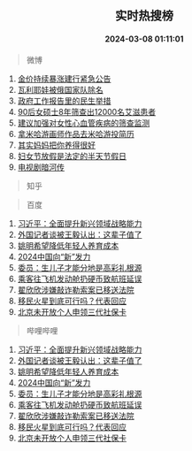 <div align="center"><h2>实时热搜榜</h2><h4>2024-03-08 01:11:01</h4></div>

> 微博  

1. [金价持续暴涨建行紧急公告](https://s.weibo.com/weibo?q=%23%E9%87%91%E4%BB%B7%E6%8C%81%E7%BB%AD%E6%9A%B4%E6%B6%A8%E5%BB%BA%E8%A1%8C%E7%B4%A7%E6%80%A5%E5%85%AC%E5%91%8A%23&t=31&band_rank=1&Refer=top)<br />
2. [瓦利耶娃被俄国家队除名](https://s.weibo.com/weibo?q=%23%E7%93%A6%E5%88%A9%E8%80%B6%E5%A8%83%E8%A2%AB%E4%BF%84%E5%9B%BD%E5%AE%B6%E9%98%9F%E9%99%A4%E5%90%8D%23&t=31&band_rank=2&Refer=top)<br />
3. [政府工作报告里的民生举措](https://s.weibo.com/weibo?q=%23%E6%94%BF%E5%BA%9C%E5%B7%A5%E4%BD%9C%E6%8A%A5%E5%91%8A%E9%87%8C%E7%9A%84%E6%B0%91%E7%94%9F%E4%B8%BE%E6%8E%AA%23&t=31&band_rank=3&Refer=top)<br />
4. [90后女硕士8年筛查出12000名艾滋患者](https://s.weibo.com/weibo?q=%2390%E5%90%8E%E5%A5%B3%E7%A1%95%E5%A3%AB8%E5%B9%B4%E7%AD%9B%E6%9F%A5%E5%87%BA12000%E5%90%8D%E8%89%BE%E6%BB%8B%E6%82%A3%E8%80%85%23&t=31&band_rank=4&Refer=top)<br />
5. [建议加强对女性心血管疾病的筛查监测](https://s.weibo.com/weibo?q=%23%E5%BB%BA%E8%AE%AE%E5%8A%A0%E5%BC%BA%E5%AF%B9%E5%A5%B3%E6%80%A7%E5%BF%83%E8%A1%80%E7%AE%A1%E7%96%BE%E7%97%85%E7%9A%84%E7%AD%9B%E6%9F%A5%E7%9B%91%E6%B5%8B%23&t=31&band_rank=5&Refer=top)<br />
6. [拿米哈游画师作品去米哈游投简历](https://s.weibo.com/weibo?q=%E6%8B%BF%E7%B1%B3%E5%93%88%E6%B8%B8%E7%94%BB%E5%B8%88%E4%BD%9C%E5%93%81%E5%8E%BB%E7%B1%B3%E5%93%88%E6%B8%B8%E6%8A%95%E7%AE%80%E5%8E%86&t=31&band_rank=6&Refer=top)<br />
7. [其实妈妈把你养得很好](https://s.weibo.com/weibo?q=%E5%85%B6%E5%AE%9E%E5%A6%88%E5%A6%88%E6%8A%8A%E4%BD%A0%E5%85%BB%E5%BE%97%E5%BE%88%E5%A5%BD&t=31&band_rank=7&Refer=top)<br />
8. [妇女节放假是法定的半天节假日](https://s.weibo.com/weibo?q=%23%E5%A6%87%E5%A5%B3%E8%8A%82%E6%94%BE%E5%81%87%E6%98%AF%E6%B3%95%E5%AE%9A%E7%9A%84%E5%8D%8A%E5%A4%A9%E8%8A%82%E5%81%87%E6%97%A5%23&t=31&band_rank=8&Refer=top)<br />
9. [电视剧暗河传](https://s.weibo.com/weibo?q=%23%E7%94%B5%E8%A7%86%E5%89%A7%E6%9A%97%E6%B2%B3%E4%BC%A0%23&t=31&band_rank=9&Refer=top)<br />

> 知乎  


> 百度  

1. [习近平：全面提升新兴领域战略能力](https://www.baidu.com/s?wd=%E4%B9%A0%E8%BF%91%E5%B9%B3%EF%BC%9A%E5%85%A8%E9%9D%A2%E6%8F%90%E5%8D%87%E6%96%B0%E5%85%B4%E9%A2%86%E5%9F%9F%E6%88%98%E7%95%A5%E8%83%BD%E5%8A%9B&sa=fyb_news&rsv_dl=fyb_news)<br />
2. [外国记者谈被王毅认出：这辈子值了](https://www.baidu.com/s?wd=%E5%A4%96%E5%9B%BD%E8%AE%B0%E8%80%85%E8%B0%88%E8%A2%AB%E7%8E%8B%E6%AF%85%E8%AE%A4%E5%87%BA%EF%BC%9A%E8%BF%99%E8%BE%88%E5%AD%90%E5%80%BC%E4%BA%86&sa=fyb_news&rsv_dl=fyb_news)<br />
3. [姚明希望降低年轻人养育成本](https://www.baidu.com/s?wd=%E5%A7%9A%E6%98%8E%E5%B8%8C%E6%9C%9B%E9%99%8D%E4%BD%8E%E5%B9%B4%E8%BD%BB%E4%BA%BA%E5%85%BB%E8%82%B2%E6%88%90%E6%9C%AC&sa=fyb_news&rsv_dl=fyb_news)<br />
4. [2024中国向“新”发力](https://www.baidu.com/s?wd=2024%E4%B8%AD%E5%9B%BD%E5%90%91%E2%80%9C%E6%96%B0%E2%80%9D%E5%8F%91%E5%8A%9B&sa=fyb_news&rsv_dl=fyb_news)<br />
5. [委员：生儿子才能分地是高彩礼根源](https://www.baidu.com/s?wd=%E5%A7%94%E5%91%98%EF%BC%9A%E7%94%9F%E5%84%BF%E5%AD%90%E6%89%8D%E8%83%BD%E5%88%86%E5%9C%B0%E6%98%AF%E9%AB%98%E5%BD%A9%E7%A4%BC%E6%A0%B9%E6%BA%90&sa=fyb_news&rsv_dl=fyb_news)<br />
6. [乘客往飞机发动舱扔硬币致航班延误](https://www.baidu.com/s?wd=%E4%B9%98%E5%AE%A2%E5%BE%80%E9%A3%9E%E6%9C%BA%E5%8F%91%E5%8A%A8%E8%88%B1%E6%89%94%E7%A1%AC%E5%B8%81%E8%87%B4%E8%88%AA%E7%8F%AD%E5%BB%B6%E8%AF%AF&sa=fyb_news&rsv_dl=fyb_news)<br />
7. [翟欣欣涉嫌敲诈勒索案已移送法院](https://www.baidu.com/s?wd=%E7%BF%9F%E6%AC%A3%E6%AC%A3%E6%B6%89%E5%AB%8C%E6%95%B2%E8%AF%88%E5%8B%92%E7%B4%A2%E6%A1%88%E5%B7%B2%E7%A7%BB%E9%80%81%E6%B3%95%E9%99%A2&sa=fyb_news&rsv_dl=fyb_news)<br />
8. [移民火星到底可行吗？代表回应](https://www.baidu.com/s?wd=%E7%A7%BB%E6%B0%91%E7%81%AB%E6%98%9F%E5%88%B0%E5%BA%95%E5%8F%AF%E8%A1%8C%E5%90%97%EF%BC%9F%E4%BB%A3%E8%A1%A8%E5%9B%9E%E5%BA%94&sa=fyb_news&rsv_dl=fyb_news)<br />
9. [北京未开放个人申领三代社保卡](https://www.baidu.com/s?wd=%E5%8C%97%E4%BA%AC%E6%9C%AA%E5%BC%80%E6%94%BE%E4%B8%AA%E4%BA%BA%E7%94%B3%E9%A2%86%E4%B8%89%E4%BB%A3%E7%A4%BE%E4%BF%9D%E5%8D%A1&sa=fyb_news&rsv_dl=fyb_news)<br />

> 哔哩哔哩  

1. [习近平：全面提升新兴领域战略能力](https://www.baidu.com/s?wd=%E4%B9%A0%E8%BF%91%E5%B9%B3%EF%BC%9A%E5%85%A8%E9%9D%A2%E6%8F%90%E5%8D%87%E6%96%B0%E5%85%B4%E9%A2%86%E5%9F%9F%E6%88%98%E7%95%A5%E8%83%BD%E5%8A%9B&sa=fyb_news&rsv_dl=fyb_news)<br />
2. [外国记者谈被王毅认出：这辈子值了](https://www.baidu.com/s?wd=%E5%A4%96%E5%9B%BD%E8%AE%B0%E8%80%85%E8%B0%88%E8%A2%AB%E7%8E%8B%E6%AF%85%E8%AE%A4%E5%87%BA%EF%BC%9A%E8%BF%99%E8%BE%88%E5%AD%90%E5%80%BC%E4%BA%86&sa=fyb_news&rsv_dl=fyb_news)<br />
3. [姚明希望降低年轻人养育成本](https://www.baidu.com/s?wd=%E5%A7%9A%E6%98%8E%E5%B8%8C%E6%9C%9B%E9%99%8D%E4%BD%8E%E5%B9%B4%E8%BD%BB%E4%BA%BA%E5%85%BB%E8%82%B2%E6%88%90%E6%9C%AC&sa=fyb_news&rsv_dl=fyb_news)<br />
4. [2024中国向“新”发力](https://www.baidu.com/s?wd=2024%E4%B8%AD%E5%9B%BD%E5%90%91%E2%80%9C%E6%96%B0%E2%80%9D%E5%8F%91%E5%8A%9B&sa=fyb_news&rsv_dl=fyb_news)<br />
5. [委员：生儿子才能分地是高彩礼根源](https://www.baidu.com/s?wd=%E5%A7%94%E5%91%98%EF%BC%9A%E7%94%9F%E5%84%BF%E5%AD%90%E6%89%8D%E8%83%BD%E5%88%86%E5%9C%B0%E6%98%AF%E9%AB%98%E5%BD%A9%E7%A4%BC%E6%A0%B9%E6%BA%90&sa=fyb_news&rsv_dl=fyb_news)<br />
6. [乘客往飞机发动舱扔硬币致航班延误](https://www.baidu.com/s?wd=%E4%B9%98%E5%AE%A2%E5%BE%80%E9%A3%9E%E6%9C%BA%E5%8F%91%E5%8A%A8%E8%88%B1%E6%89%94%E7%A1%AC%E5%B8%81%E8%87%B4%E8%88%AA%E7%8F%AD%E5%BB%B6%E8%AF%AF&sa=fyb_news&rsv_dl=fyb_news)<br />
7. [翟欣欣涉嫌敲诈勒索案已移送法院](https://www.baidu.com/s?wd=%E7%BF%9F%E6%AC%A3%E6%AC%A3%E6%B6%89%E5%AB%8C%E6%95%B2%E8%AF%88%E5%8B%92%E7%B4%A2%E6%A1%88%E5%B7%B2%E7%A7%BB%E9%80%81%E6%B3%95%E9%99%A2&sa=fyb_news&rsv_dl=fyb_news)<br />
8. [移民火星到底可行吗？代表回应](https://www.baidu.com/s?wd=%E7%A7%BB%E6%B0%91%E7%81%AB%E6%98%9F%E5%88%B0%E5%BA%95%E5%8F%AF%E8%A1%8C%E5%90%97%EF%BC%9F%E4%BB%A3%E8%A1%A8%E5%9B%9E%E5%BA%94&sa=fyb_news&rsv_dl=fyb_news)<br />
9. [北京未开放个人申领三代社保卡](https://www.baidu.com/s?wd=%E5%8C%97%E4%BA%AC%E6%9C%AA%E5%BC%80%E6%94%BE%E4%B8%AA%E4%BA%BA%E7%94%B3%E9%A2%86%E4%B8%89%E4%BB%A3%E7%A4%BE%E4%BF%9D%E5%8D%A1&sa=fyb_news&rsv_dl=fyb_news)<br />
